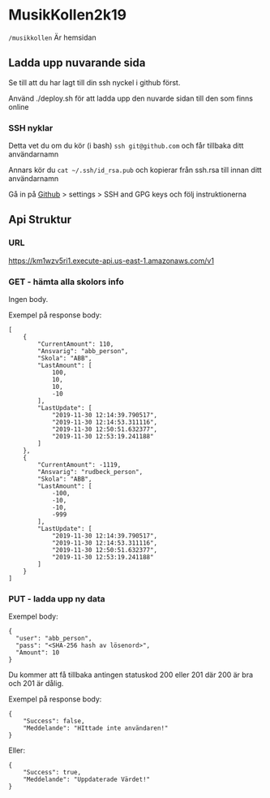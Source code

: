 # MusikKollen2k19

`/musikkollen` Är hemsidan

## Ladda upp nuvarande sida

Se till att du har lagt till din ssh nyckel i github först.

Använd ./deploy.sh för att ladda upp den nuvarde sidan till den som finns online

### SSH nyklar

Detta vet du om du kör (i bash) `ssh git@github.com` och får tillbaka ditt användarnamn

Annars kör du `cat ~/.ssh/id_rsa.pub` och kopierar från ssh.rsa till innan ditt användarnamn

Gå in på [Github](https://github.com/settings/keys) > settings > SSH and GPG keys och följ instruktionerna


## Api Struktur

### URL

https://km1wzv5ri1.execute-api.us-east-1.amazonaws.com/v1

### GET - hämta alla skolors info

Ingen body.

Exempel på response body:

    [
        {
            "CurrentAmount": 110,
            "Ansvarig": "abb_person",
            "Skola": "ABB",
            "LastAmount": [
                100,
                10,
                10,
                -10
            ],
            "LastUpdate": [
                "2019-11-30 12:14:39.790517",
                "2019-11-30 12:14:53.311116",
                "2019-11-30 12:50:51.632377",
                "2019-11-30 12:53:19.241188"
            ]
        },
        {
            "CurrentAmount": -1119,
            "Ansvarig": "rudbeck_person",
            "Skola": "ABB",
            "LastAmount": [
                -100,
                -10,
                -10,
                -999
            ],
            "LastUpdate": [
                "2019-11-30 12:14:39.790517",
                "2019-11-30 12:14:53.311116",
                "2019-11-30 12:50:51.632377",
                "2019-11-30 12:53:19.241188"
            ]
        }
    ]

### PUT - ladda upp ny data

Exempel body:

    {
      "user": "abb_person",
      "pass": "<SHA-256 hash av lösenord>",
      "Amount": 10
    }

Du kommer att få tillbaka antingen statuskod 200 eller 201 där 200 är bra och 201 är dålig.

Exempel på response body:

    {
        "Success": false,
        "Meddelande": "HIttade inte användaren!"
    }

Eller:

    {
        "Success": true,
        "Meddelande": "Uppdaterade Värdet!"
    }
